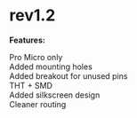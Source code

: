 # rev1.2

**Features:**

Pro Micro only  
Added mounting holes  
Added breakout for unused pins  
THT + SMD  
Added silkscreen design  
Cleaner routing
